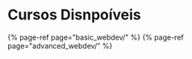 # Cursos Disnpoíveis

{% page-ref page="basic\_webdev/" %}
{% page-ref page="advanced\_webdev/" %}




